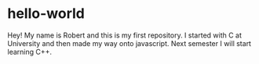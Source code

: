 # hello-world

Hey! My name is Robert and this is my first repository.
I started with C at University and then made my way onto
javascript. Next semester I will start learning C++.
